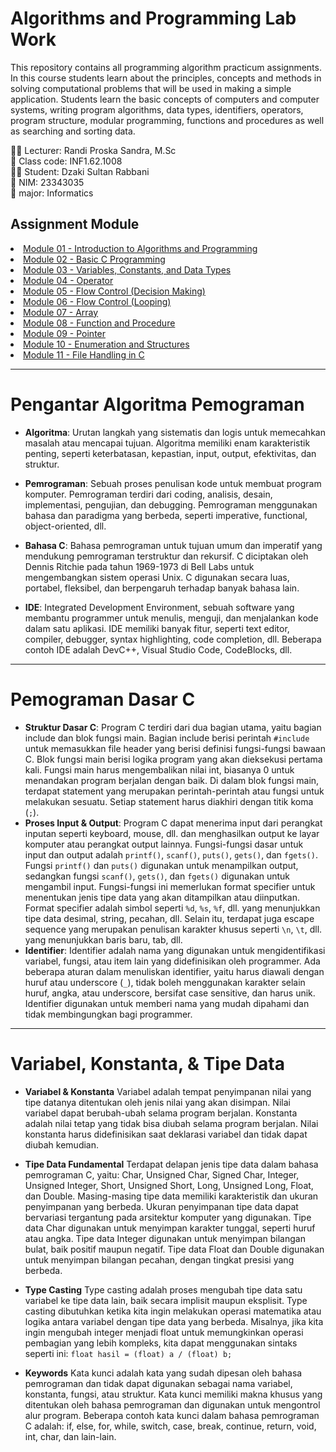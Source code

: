 # Algorithms and Programming Lab Work
This repository contains all programming algorithm practicum assignments. In this course students learn about the principles, concepts and methods in solving computational problems that will be used in making a simple application. Students learn the basic concepts of computers and computer systems, writing program algorithms, data types, identifiers, operators, program structure, modular programming, functions and procedures as well as searching and sorting data.

🧑‍🏫️ Lecturer: Randi Proska Sandra, M.Sc<br>
🎒️ Class code: INF1.62.1008<br>
👨‍🎓️ Student: Dzaki Sultan Rabbani<br>
🔢️ NIM: 23343035<br>
🏫️ major: Informatics<br>

## Assignment Module
<list>
  <li><a href="#module1">Module 01 - Introduction to Algorithms and Programming</a></li>
  <li><a href="#module2">Module 02 - Basic C Programming</a></li>
  <li><a href="#module3">Module 03 - Variables, Constants, and Data Types</a></li>
  <li><a href="Module 04 - Operator">Module 04 - Operator</a></li>
  <li><a href="Module 05 - Flow Control (Decision Making)">Module 05 - Flow Control (Decision Making)</a></li>
  <li><a href="Module 06 - Flow Control (Looping)">Module 06 - Flow Control (Looping)</a></li>
  <li><a href="Module 07 - Array">Module 07 - Array</a></li>
  <li><a href="Module 08 - Function and Procedure">Module 08 - Function and Procedure</a></li>
  <li><a href="Module 09 - Pointer">Module 09 - Pointer</a></li>
  <li><a href="Module 10 - Enumeration and Structures">Module 10 - Enumeration and Structures</a></li>
  <li><a href="Module 11 - File Handling in C">Module 11 - File Handling in C</a></li>
</list>

---
<h1 id="module1">Pengantar Algoritma Pemograman</h1>

- **Algoritma**: Urutan langkah yang sistematis dan logis untuk memecahkan masalah atau mencapai tujuan. Algoritma memiliki enam karakteristik penting, seperti keterbatasan, kepastian, input, output, efektivitas, dan struktur.

- **Pemrograman**: Sebuah proses penulisan kode untuk membuat program komputer. Pemrograman terdiri dari coding, analisis, desain, implementasi, pengujian, dan debugging. Pemrograman menggunakan bahasa dan paradigma yang berbeda, seperti imperative, functional, object-oriented, dll.

- **Bahasa C**: Bahasa pemrograman untuk tujuan umum dan imperatif yang mendukung pemrograman terstruktur dan rekursif. C diciptakan oleh Dennis Ritchie pada tahun 1969-1973 di Bell Labs untuk mengembangkan sistem operasi Unix. C digunakan secara luas, portabel, fleksibel, dan berpengaruh terhadap banyak bahasa lain.

- **IDE**: Integrated Development Environment, sebuah software yang membantu programmer untuk menulis, menguji, dan menjalankan kode dalam satu aplikasi. IDE memiliki banyak fitur, seperti text editor, compiler, debugger, syntax highlighting, code completion, dll. Beberapa contoh IDE adalah DevC++, Visual Studio Code, CodeBlocks, dll.

---
<h1 id="module2">Pemograman Dasar C</h1>

- **Struktur Dasar C**: Program C terdiri dari dua bagian utama, yaitu bagian include dan blok fungsi main. Bagian include berisi perintah `#include` untuk memasukkan file header yang berisi definisi fungsi-fungsi bawaan C. Blok fungsi main berisi logika program yang akan dieksekusi pertama kali. Fungsi main harus mengembalikan nilai int, biasanya 0 untuk menandakan program berjalan dengan baik. Di dalam blok fungsi main, terdapat statement yang merupakan perintah-perintah atau fungsi untuk melakukan sesuatu. Setiap statement harus diakhiri dengan titik koma (`;`).
- **Proses Input & Output**: Program C dapat menerima input dari perangkat inputan seperti keyboard, mouse, dll. dan menghasilkan output ke layar komputer atau perangkat output lainnya. Fungsi-fungsi dasar untuk input dan output adalah `printf()`, `scanf()`, `puts()`, `gets()`, dan `fgets()`. Fungsi `printf()` dan `puts()` digunakan untuk menampilkan output, sedangkan fungsi `scanf()`, `gets()`, dan `fgets()` digunakan untuk mengambil input. Fungsi-fungsi ini memerlukan format specifier untuk menentukan jenis tipe data yang akan ditampilkan atau diinputkan. Format specifier adalah simbol seperti `%d`, `%s`, `%f`, dll. yang menunjukkan tipe data desimal, string, pecahan, dll. Selain itu, terdapat juga escape sequence yang merupakan penulisan karakter khusus seperti `\n`, `\t`, dll. yang menunjukkan baris baru, tab, dll.
- **Identifier**: Identifier adalah nama yang digunakan untuk mengidentifikasi variabel, fungsi, atau item lain yang didefinisikan oleh programmer. Ada beberapa aturan dalam menuliskan identifier, yaitu harus diawali dengan huruf atau underscore (`_`), tidak boleh menggunakan karakter selain huruf, angka, atau underscore, bersifat case sensitive, dan harus unik. Identifier digunakan untuk memberi nama yang mudah dipahami dan tidak membingungkan bagi programmer.

---
<h1 id="module3">Variabel, Konstanta, & Tipe Data</h1>

- **Variabel & Konstanta**
  Variabel adalah tempat penyimpanan nilai yang tipe datanya ditentukan oleh jenis nilai yang akan disimpan. Nilai variabel dapat berubah-ubah selama program berjalan. Konstanta adalah nilai tetap yang tidak bisa diubah selama program berjalan. Nilai konstanta harus didefinisikan saat deklarasi variabel dan tidak dapat diubah kemudian.

- **Tipe Data Fundamental**
  Terdapat delapan jenis tipe data dalam bahasa pemrograman C, yaitu: Char, Unsigned Char, Signed Char, Integer, Unsigned Integer, Short, Unsigned Short, Long, Unsigned Long, Float, dan Double. Masing-masing tipe data memiliki karakteristik dan ukuran penyimpanan yang berbeda. Ukuran penyimpanan tipe data dapat bervariasi tergantung pada arsitektur komputer yang digunakan. Tipe data Char digunakan untuk menyimpan karakter tunggal, seperti huruf atau angka. Tipe data Integer digunakan untuk menyimpan bilangan bulat, baik positif maupun negatif. Tipe data Float dan Double digunakan untuk menyimpan bilangan pecahan, dengan tingkat presisi yang berbeda.

- **Type Casting**
  Type casting adalah proses mengubah tipe data satu variabel ke tipe data lain, baik secara implisit maupun eksplisit. Type casting dibutuhkan ketika kita ingin melakukan operasi matematika atau logika antara variabel dengan tipe data yang berbeda. Misalnya, jika kita ingin mengubah integer menjadi float untuk memungkinkan operasi pembagian yang lebih kompleks, kita dapat menggunakan sintaks seperti ini: `float hasil = (float) a / (float) b;`

- **Keywords**
  Kata kunci adalah kata yang sudah dipesan oleh bahasa pemrograman dan tidak dapat digunakan sebagai nama variabel, konstanta, fungsi, atau struktur. Kata kunci memiliki makna khusus yang ditentukan oleh bahasa pemrograman dan digunakan untuk mengontrol alur program. Beberapa contoh kata kunci dalam bahasa pemrograman C adalah: if, else, for, while, switch, case, break, continue, return, void, int, char, dan lain-lain.
